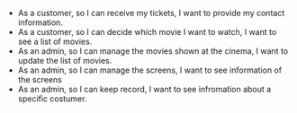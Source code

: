 - As a customer, so I can receive my tickets, I want to provide my contact information.
- As a customer, so I can decide which movie I want to watch, I want to see a list of movies.
- As an admin, so I can manage the movies shown at the cinema, I want to update the list of movies.
- As an admin, so I can manage the screens, I want to see information of the screens
- As an admin, so I can keep record, I want to see infromation about a specific costumer.
